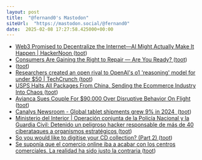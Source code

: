 ```yaml
---
layout: post
title:  "@fernand0's Mastodon"
siteUrl:  "https://mastodon.social/@fernand0"
date:  2025-02-08 17:27:58.425000+00:00
---
```

*  [Web3 Promised to Decentralize the Internet—AI Might Actually Make It Happen \| HackerNoon ](https://hackernoon.com/web3-promised-to-decentralize-the-internetai-might-actually-make-it-happe) ([toot](https://mastodon.social/@fernand0/113969442221089480))
*  [Consumers Are Gaining the Right to Repair — Are You Ready? ](https://sloanreview.mit.edu/article/consumers-are-gaining-the-right-to-repair-are-you-ready) ([toot](https://mastodon.social/@fernand0/113969247742388227))
*  [ ](https://paquita.masto.host/@microblogc) ([toot](https://mastodon.social/@fernand0/113969229271132360))
*  [Researchers created an open rival to OpenAI's o1 'reasoning' model for under $50 \| TechCrunch ](https://techcrunch.com/2025/02/05/researchers-created-an-open-rival-to-openais-o1-reasoning-model-for-under-50) ([toot](https://mastodon.social/@fernand0/113968903417074269))
*  [USPS Halts All Packages From China, Sending the Ecommerce Industry Into Chaos ](https://www.wired.com/story/tariffs-trump-ecommerce-amazon-temu) ([toot](https://mastodon.social/@fernand0/113968282675655422))
*  [Avianca Sues Couple For $90,000 Over Disruptive Behavior On Flight ](https://www.gatechecked.com/avianca-sues-couple-90000-in-damages-disruptive-behavior-1006) ([toot](https://mastodon.social/@fernand0/113968042636579079))
*  [Canalys Newsroom - Global tablet shipments grew 9% in 2024  ](https://www.canalys.com/newsroom/global-tablet-shipments-q4-202) ([toot](https://mastodon.social/@fernand0/113967851127402216))
*  [Ministerio del Interior \|  Operación conjunta de la Policía Nacional y la Guardia Civil: Detenido un peligroso hacker responsable de más de 40 ciberataques a organismos estratégicos   ](https://www.interior.gob.es/opencms/es/detalle/articulo/Detenido-un-peligroso-hacker-responsable-de-mas-de-40-ciberataques-a-organismos-estrategicos/) ([toot](https://mastodon.social/@fernand0/113966584057451294))
*  [So you would like to digitise your CD collection? (Part 2) ](https://dev.to/fernand0/so-you-would-like-to-digitise-your-cd-collection-part-2-4an) ([toot](https://mastodon.social/@fernand0/113965979434941106))
*  [Se suponía que el comercio online iba a acabar con los centros comerciales. La realidad ha sido justo la contraria ](https://www.xataka.com/magnet/boom-comercio-online-iba-a-acabar-centros-comerciales-realidad-ha-sido-justo-contrari) ([toot](https://mastodon.social/@fernand0/113965939355358713))
